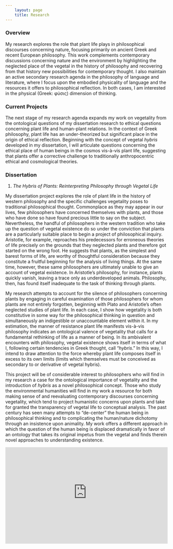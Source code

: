 ```yaml
---
    layout: page
    title: Research
---
```


### Overview

My research explores the role that plant life plays in philosophical discourses concerning nature, focusing primarily on ancient Greek and recent European philosophy. This work complements contemporary discussions concerning nature and the environment by highlighting the neglected place of the vegetal in the history of philosophy and recovering from that history new possibilities for contemporary thought. I also maintain an active secondary research agenda in the philosophy of language and literature, where I focus upon the embodied physicality of language and the resources it offers to philosophical reflection. In both cases, I am interested in the physical (Greek: φύσις) dimension of thinking.

### Current Projects

The next stage of my research agenda expands my work on vegetality from the ontological questions of my dissertation research to ethical questions concerning plant life and human-plant relations. In the context of Greek philosophy, plant life has an under-theorized but significant place in the origin of ethical reflection. Beginning with the concept of vegetal *hybris* developed in my dissertation, I will articulate questions concerning the ethical place of human beings in the cosmos vis-à-vis plant life, suggesting that plants offer a corrective challenge to traditionally anthropocentric ethical and cosmological theories.

### Dissertation
1. _The Hybris of Plants: Reinterpreting Philosophy through Vegetal Life_

<!-- {% include image.html src="/images/Urpflanze.png"
                      caption="Goethe's Urpflanze" %} -->
My dissertation project explores the role of plant life in the history of western philosophy and the specific challenges vegetality poses to traditional philosophical thought. Commonplace as they may appear in our lives, few philosophers have concerned themselves with plants, and those who have done so have found precious little to say on the subject. Nevertheless, the handful of philosophers in the western tradition who take up the question of vegetal existence do so under the conviction that plants are a particularly suitable place to begin a project of philosophical inquiry. Aristotle, for example, reproaches his predecessors for erroneous theories of life precisely on the grounds that they neglected plants and therefore got started on the wrong foot. He suggests that plants, as the simplest and barest forms of life, are worthy of thoughtful consideration because they constitute a fruitful beginning for the analysis of living things. At the same time, however, these same philosophers are ultimately unable to give an account of vegetal existence. In Aristotle’s philosophy, for instance, plants quickly vanish, leaving a trace only as underdeveloped animals. Philosophy, then, has found itself inadequate to the task of thinking through plants.

My research attempts to account for the silence of philosophers concerning plants by engaging in careful examination of those philosophers for whom plants are not entirely forgotten, beginning with Plato and Aristotle’s often neglected studies of plant life. In each case, I show how vegetality is both constitutive in some way for the philosophical thinking in question and simultaneously an indigestible or unaccountable element within it. In my estimation, the manner of resistance plant life manifests vis-à-vis philosophy indicates an ontological valence of vegetality that calls for a fundamental rethinking of life as a manner of being. In its ambivalent encounters with philosophy, vegetal existence shows itself in terms of what I, following certain tendencies in Greek thought, call “*hybris*.” In this way, I intend to draw attention to the force whereby plant life composes itself in excess to its own limits (limits which themselves must be conceived as secondary to or derivative of vegetal hybris).

This project will be of considerable interest to philosophers who will find in my research a case for the ontological importance of vegetality and the introduction of *hybris* as a novel philosophical concept. Those who study the environmental humanities will find in my work a resource for both making sense of and reevaluating contemporary discourses concerning vegetality, which tend to project humanistic concerns upon plants and take for granted the transparency of vegetal life to conceptual analysis. The past century has seen many attempts to “de-center” the human being in philosophical thinking and to complicating the human/nature dichotomy through an insistence upon animality. My work offers a different approach in which the question of the human being is displaced dramatically in favor of an ontology that takes its original impetus from the vegetal and finds therein novel approaches to understanding existence.

<iframe width="100%" height="300" src="https://www.youtube-nocookie.com/embed/w77zPAtVTuI?controls=0&rel=0&color=white" frameborder="0" allow="encrypted-media; gyroscope; picture-in-picture" allowfullscreen></iframe>
